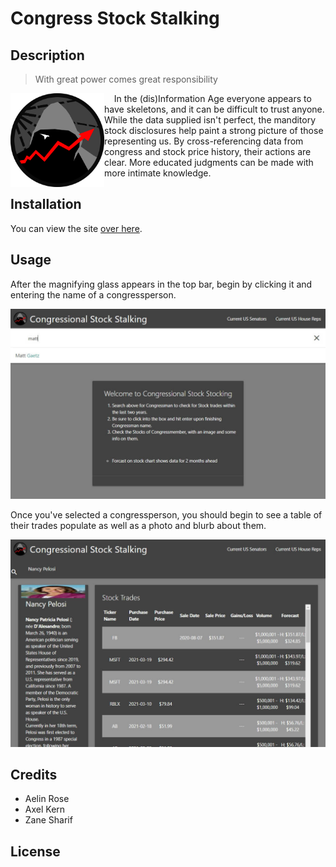 # Congress Stock Stalking

## Description

> With great power comes great responsibility

<img align="left" width="150" height="150" src="assets/img/StockStalk.png">&nbsp;&nbsp;&nbsp;&nbsp;In the (dis)Information Age everyone appears to have skeletons, and it can be difficult to trust anyone. While the data supplied isn't perfect, the manditory stock disclosures help paint a strong picture of those representing us. By cross-referencing data from congress and stock price history, their actions are clear. More educated judgments can be made with more intimate knowledge.

## Installation

You can view the site [over here](https://axeljk.github.io/congress-stock-stalking).

## Usage

After the magnifying glass appears in the top bar, begin by clicking it and entering the name of a congressperson.

![Search screenshot](assets/img/screenshot_01.jpg)

Once you've selected a congressperson, you should begin to see a table of their trades populate as well as a photo and blurb about them.

![data table screenshot](assets/img/screenshot_02.jpg)

## Credits

- Aelin Rose
- Axel Kern
- Zane Sharif

## License

